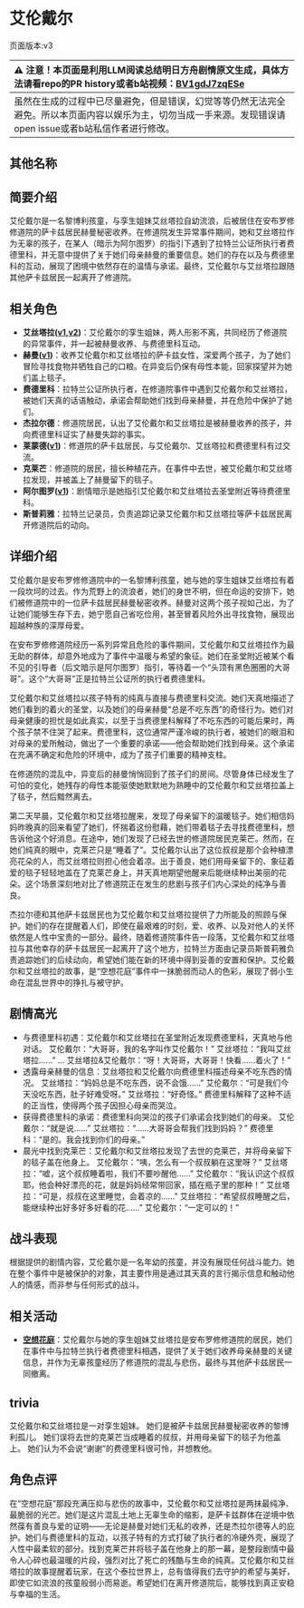 # 艾伦戴尔
页面版本:v3
 

| :warning: 注意！本页面是利用LLM阅读总结明日方舟剧情原文生成，具体方法请看repo的PR history或者b站视频：[BV1gdJ7zqESe](https://www.bilibili.com/video/BV1gdJ7zqESe/)         |
|:----------------------------|
| 虽然在生成的过程中已尽量避免，但是错误，幻觉等等仍然无法完全避免。所以本页面内容以娱乐为主，切勿当成一手来源。发现错误请open issue或者b站私信作者进行修改。|



## 其他名称

## 简要介绍
艾伦戴尔是一名黎博利孩童，与孪生姐妹艾丝塔拉自幼流浪，后被居住在安布罗修修道院的萨卡兹居民赫曼秘密收养。在修道院发生异常事件期间，她和艾丝塔拉作为无辜的孩子，在某人（暗示为阿尔图罗）的指引下遇到了拉特兰公证所执行者费德里科，并无意中提供了关于她们母亲赫曼的重要信息。她们的存在以及与费德里科的互动，展现了困境中依然存在的温情与承诺。最终，艾伦戴尔与艾丝塔拉跟随其他萨卡兹居民一起离开了修道院。
## 相关角色
-   **艾丝塔拉([v1](../chars/extended_char_ai_si_ta_la.md),[v2](extended_char_ai_si_ta_la.md))**：艾伦戴尔的孪生姐妹，两人形影不离，共同经历了修道院的异常事件，并一起被赫曼收养、与费德里科互动。
-   **赫曼([v1](../chars/extended_char_he_man.md))**：收养艾伦戴尔和艾丝塔拉的萨卡兹女性，深爱两个孩子，为了她们冒险寻找食物并牺牲自己的口粮。在异变后仍保有母性本能，回家探望并为她们盖上毯子。
-   **费德里科**：拉特兰公证所执行者，在修道院事件中遇到艾伦戴尔和艾丝塔拉，被她们天真的话语触动，承诺会帮助她们找到母亲赫曼，并在危险中保护了她们。
-   **杰拉尔德**：修道院居民，认出了艾伦戴尔和艾丝塔拉是被赫曼收养的孩子，并向费德里科证实了赫曼失踪的事实。
-   **莱蒙德([v1](../chars/extended_char_lai_meng_de.md))**：修道院的萨卡兹居民，与艾伦戴尔、艾丝塔拉和费德里科有过交流。
-   **克莱芒**：修道院的居民，擅长种植花卉。在事件中去世，被艾伦戴尔和艾丝塔拉发现，并被盖上了赫曼留下的毯子。
-   **阿尔图罗([v1](../chars/extended_char_a_er_tu_luo.md))**：剧情暗示是她指引艾伦戴尔和艾丝塔拉去圣堂附近等待费德里科。
-   **斯普莉雅**：拉特兰记录员，负责追踪记录艾伦戴尔和艾丝塔拉等萨卡兹居民离开修道院后的动向。
## 详细介绍
艾伦戴尔是安布罗修修道院中的一名黎博利孩童，她与她的孪生姐妹艾丝塔拉有着一段坎坷的过去。作为荒野上的流浪者，她们的身世不明，但在命运的安排下，她们被修道院中的一位萨卡兹居民赫曼秘密收养。赫曼对这两个孩子视如己出，为了让她们能够生存下去，她宁愿自己省吃俭用，甚至冒着风险外出寻找食物，展现出超越种族的深厚母爱。

在安布罗修修道院经历一系列异常且危险的事件期间，艾伦戴尔和艾丝塔拉作为最无助的群体，却意外地成为了事件中温暖与希望的象征。她们在圣堂附近被某个看不见的引导者（后文暗示是阿尔图罗）指引，等待着一个“头顶有黑色圈圈的大哥哥”。这个“大哥哥”正是拉特兰公证所的执行者费德里科。

艾伦戴尔和艾丝塔拉以孩子特有的纯真与直接与费德里科交流。她们天真地描述了她们看到的着火的圣堂，以及她们的母亲赫曼“总是不吃东西”的奇怪行为。她们对母亲健康的担忧是如此真实，以至于当费德里科解释了不吃东西的可能后果时，两个孩子禁不住哭了起来。费德里科，这位通常严谨冷峻的执行者，被她们的眼泪和对母亲的爱所触动，做出了一个重要的承诺——他会帮助她们找到母亲。这个承诺在充满不确定和危险的环境中，成为了孩子们重要的精神支柱。

在修道院的混乱中，异变后的赫曼悄悄回到了孩子们的房间。尽管身体已经发生了可怕的变化，她残存的母性本能驱使她默默地为熟睡中的艾伦戴尔和艾丝塔拉盖上了毯子，然后黯然离去。

第二天早晨，艾伦戴尔和艾丝塔拉醒来，发现了母亲留下的温暖毯子。她们相信妈妈昨晚真的回来看望了她们，怀揣着这份慰藉，她们带着毯子去寻找费德里科，想告诉他这个好消息。在途中，她们发现了已经去世的修道院居民克莱芒。然而，在她们纯真的眼中，克莱芒只是“睡着了”。艾伦戴尔认出了这位叔叔是那个会种植漂亮花朵的人，而艾丝塔拉则担心他会着凉。出于善良，她们用母亲留下的、象征着爱的毯子轻轻地盖在了克莱芒身上，并天真地期望他醒来后能继续种出美丽的花朵。这个场景深刻地对比了修道院正在发生的悲剧与孩子们内心深处的纯净与善良。

杰拉尔德和其他萨卡兹居民也为艾伦戴尔和艾丝塔拉提供了力所能及的照顾与保护。她们的存在提醒着人们，即使在最艰难的时刻，爱、收养、以及对他人的关怀依然是人性中宝贵的一部分。最终，随着修道院事件告一段落，艾伦戴尔和艾丝塔拉与其他幸存的萨卡兹居民一起离开了这个地方，拉特兰方面由记录员斯普莉雅负责追踪她们的后续动向，希望她们能在新的环境中得到妥善的安置和保护。艾伦戴尔和艾丝塔拉的故事，是“空想花庭”事件中一抹脆弱而动人的色彩，展现了弱小生命在混乱世界中的挣扎与被守护。
## 剧情高光
-   与费德里科初遇：艾伦戴尔和艾丝塔拉在圣堂附近发现费德里科，天真地与他对话。
    艾伦戴尔：“大哥哥，我的名字叫作艾伦戴尔！”
    艾丝塔拉：“我叫艾丝塔拉......”
    ...
    艾丝塔拉&艾伦戴尔：“呀！大哥哥，大哥哥！快看......着火了！”
-   透露母亲赫曼的信息：艾丝塔拉和艾伦戴尔向费德里科描述母亲不吃东西的情况。
    艾丝塔拉：“妈妈总是不吃东西，说不会饿......”
    艾伦戴尔：“可是我们今天没吃东西，肚子好难受呀。”
    艾丝塔拉：“好奇怪。”
    费德里科解释了这种不适的正当性，使得两个孩子因担心母亲而哭泣。
-   获得费德里科的承诺：费德里科向哭泣的孩子们承诺会找到她们的母亲。
    艾伦戴尔：“就是说......”
    艾丝塔拉：“......大哥哥会帮我们找到妈妈？”
    费德里科：“是的。我会找到你们的母亲。”
-   晨光中找到克莱芒：艾伦戴尔和艾丝塔拉发现了去世的克莱芒，并将母亲留下的毯子盖在他身上。
    艾伦戴尔：“咦，怎么有一个叔叔躺在这里呀？”
    艾丝塔拉：“嘘，这个叔叔睡着啦，我们不要吵醒他......”
    艾伦戴尔：“我认识这个叔叔耶，他会种好漂亮的花，就是妈妈经常带回家，插在瓶子里的那种！”
    艾丝塔拉：“可是，叔叔在这里睡觉，会着凉的......”
    艾丝塔拉：“希望叔叔睡醒之后，能继续种出好多好多好看的花......”
    艾伦戴尔：“一定可以的！”
## 战斗表现
根据提供的剧情内容，艾伦戴尔是一名年幼的孩童，并没有展现任何战斗能力。她在整个事件中是被保护的对象，其主要作用是通过其天真的言行揭示信息和触动他人的情感，而非参与任何形式的战斗。
## 相关活动
-   **[空想花庭](../stories/act26side.md)**：艾伦戴尔与她的孪生姐妹艾丝塔拉是安布罗修修道院的居民，她们在事件中与拉特兰执行者费德里科相遇，提供了关于她们收养母亲赫曼的关键信息，并作为无辜孩童经历了修道院的混乱与悲伤，最终与其他萨卡兹居民一同撤离。
## trivia
艾伦戴尔和艾丝塔拉是一对孪生姐妹。
她们是被萨卡兹居民赫曼秘密收养的黎博利孤儿。
她们误将去世的克莱芒当成睡着的叔叔，并用母亲留下的毯子为他盖上。
她们认为不会说“谢谢”的费德里科很可怜，并想教他。
## 角色点评
在“空想花庭”那段充满压抑与悲伤的故事中，艾伦戴尔和艾丝塔拉是两抹最纯净、最脆弱的光芒。她们是这片混乱土地上无辜生命的缩影，是萨卡兹群体在逆境中依然葆有善良与爱的证明——无论是赫曼对她们无私的收养，还是杰拉尔德等人的庇护。她们与费德里科的互动，以孩子特有的方式打破了执行者的冷硬外壳，展现了人性中最柔软的部分。找到克莱芒并将毯子盖在他身上的那一幕，是整段剧情中最令人心碎也最温暖的片段，强烈对比了死亡的残酷与生命的纯真。艾伦戴尔和艾丝塔拉的故事提醒着玩家，在这个泰拉世界上，总有值得我们去守护的希望与美好，即使它如流浪的孩童般弱小而易逝。希望她们在离开修道院后，能够找到真正安稳与幸福的生活。